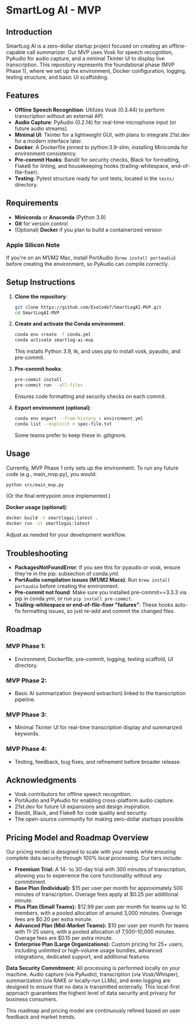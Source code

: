 # SmartLog AI - MVP

## Introduction
SmartLog AI is a zero-dollar startup project focused on creating an offline-capable call summarizer. Our MVP uses Vosk for speech recognition, PyAudio for audio capture, and a minimal Tkinter UI to display live transcription. This repository represents the foundational phase (MVP Phase 1), where we set up the environment, Docker configuration, logging, testing structure, and basic UI scaffolding.

## Features
- **Offline Speech Recognition**: Utilizes Vosk (0.3.44) to perform transcription without an external API.
- **Audio Capture**: PyAudio (0.2.14) for real-time microphone input (or future audio streams).
- **Minimal UI**: Tkinter for a lightweight GUI, with plans to integrate 21st.dev for a modern interface later.
- **Docker**: A Dockerfile pinned to python:3.9-slim, installing Miniconda for environment consistency.
- **Pre-commit Hooks**: Bandit for security checks, Black for formatting, Flake8 for linting, and housekeeping hooks (trailing-whitespace, end-of-file-fixer).
- **Testing**: Pytest structure ready for unit tests, located in the `tests/` directory.

## Requirements
- **Miniconda** or **Anaconda** (Python 3.9)
- **Git** for version control
- (Optional) **Docker** if you plan to build a containerized version

### Apple Silicon Note
If you're on an M1/M2 Mac, install PortAudio (`brew install portaudio`) before creating the environment, so PyAudio can compile correctly.

## Setup Instructions

1. **Clone the repository**:
   ```bash
   git clone https://github.com/ExoCode7/SmartLogAI-MVP.git
   cd SmartLogAI-MVP
   ```

2. **Create and activate the Conda environment**:
   ```bash
   conda env create -f conda.yml
   conda activate smartlog-ai-mvp
   ```
   This installs Python 3.9, tk, and uses pip to install vosk, pyaudio, and pre-commit.

3. **Pre-commit hooks**:
   ```bash
   pre-commit install
   pre-commit run --all-files
   ```
   Ensures code formatting and security checks on each commit.

4. **Export environment (optional)**:
   ```bash
   conda env export --from-history > environment.yml
   conda list --explicit > spec-file.txt
   ```
   Some teams prefer to keep these in .gitignore.

## Usage
Currently, MVP Phase 1 only sets up the environment. To run any future code (e.g., main_mvp.py), you would:

```bash
python src/main_mvp.py
```
(Or the final entrypoint once implemented.)

**Docker usage (optional)**:
```bash
docker build -t smartlogai:latest .
docker run -it smartlogai:latest
```
Adjust as needed for your development workflow.

## Troubleshooting
- **PackagesNotFoundError**: If you see this for pyaudio or vosk, ensure they're in the pip: subsection of conda.yml.
- **PortAudio compilation issues (M1/M2 Macs)**: Run `brew install portaudio` before creating the environment.
- **Pre-commit not found**: Make sure you installed pre-commit==3.3.3 via pip in conda.yml, or run `pip install pre-commit`.
- **Trailing-whitespace or end-of-file-fixer "failures"**: These hooks auto-fix formatting issues, so just re-add and commit the changed files.

## Roadmap
### MVP Phase 1:
- Environment, Dockerfile, pre-commit, logging, testing scaffold, UI directory.

### MVP Phase 2:
- Basic AI summarization (keyword extraction) linked to the transcription pipeline.

### MVP Phase 3:
- Minimal Tkinter UI for real-time transcription display and summarized keywords.

### MVP Phase 4:
- Testing, feedback, bug fixes, and refinement before broader release.

## Acknowledgments
- Vosk contributors for offline speech recognition.
- PortAudio and PyAudio for enabling cross-platform audio capture.
- 21st.dev for future UI expansions and design inspiration.
- Bandit, Black, and Flake8 for code quality and security.
- The open-source community for making zero-dollar startups possible.

## Pricing Model and Roadmap Overview

Our pricing model is designed to scale with your needs while ensuring complete data security through 100% local processing. Our tiers include:

- **Freemium Trial:** A 14- to 30-day trial with 300 minutes of transcription, allowing you to experience the core functionality without any commitment.
- **Base Plan (Individual):** $15 per user per month for approximately 500 minutes of transcription. Overage fees apply at $0.25 per additional minute.
- **Plus Plan (Small Teams):** $12.99 per user per month for teams up to 10 members, with a pooled allocation of around 3,000 minutes. Overage fees are $0.20 per extra minute.
- **Advanced Plan (Mid-Market Teams):** $10 per user per month for teams with 11-25 users, with a pooled allocation of 7,500–10,000 minutes. Overage fees are $0.15 per extra minute.
- **Enterprise Plan (Large Organizations):** Custom pricing for 25+ users, including unlimited or high-volume usage bundles, advanced integrations, dedicated support, and additional features.

**Data Security Commitment:**
All processing is performed locally on your machine. Audio capture (via PyAudio), transcription (via Vosk/Whisper), summarization (via RAKE or locally-run LLMs), and even logging are designed to ensure that no data is transmitted externally. This local-first approach guarantees the highest level of data security and privacy for business consumers.

This roadmap and pricing model are continuously refined based on user feedback and market trends.
